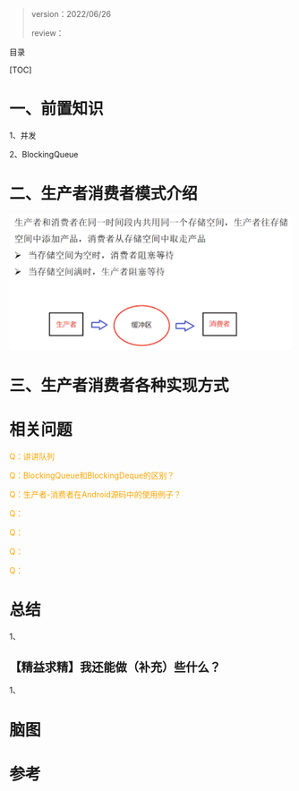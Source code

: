 > version：2022/06/26
>
> review：



目录

[TOC]



# 一、前置知识

1、并发

2、BlockingQueue



# 二、生产者消费者模式介绍

![生产者-消费者模式介绍](images/image-20220626181835960.png)



# 三、生产者消费者各种实现方式







# 相关问题

<font color='orange'>Q：讲讲队列</font>



<font color='orange'>Q：BlockingQueue和BlockingDeque的区别？</font>



<font color='orange'>Q：生产者-消费者在Android源码中的使用例子？</font>



<font color='orange'>Q：</font>



<font color='orange'>Q：</font>



<font color='orange'>Q：</font>



<font color='orange'>Q：</font>



# 总结

1、

## 【精益求精】我还能做（补充）些什么？

1、



# 脑图



# 参考

